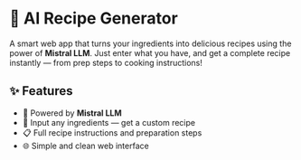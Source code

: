 # 🍳 AI Recipe Generator

A smart web app that turns your ingredients into delicious recipes using the power of **Mistral LLM**. Just enter what you have, and get a complete recipe instantly — from prep steps to cooking instructions!

## ✨ Features

- 🧠 Powered by **Mistral LLM**
- 🥦 Input any ingredients — get a custom recipe
- 📋 Full recipe instructions and preparation steps
- 🌐 Simple and clean web interface

